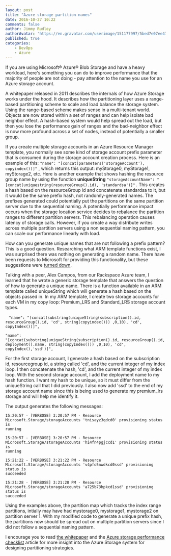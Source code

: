 ```yaml
---
layout: post
title: "Azure storage partition names"
date: 2016-10-27 10:22
comments: false
author: Jimmy Rudley
authorAvatar: 'https://en.gravatar.com/userimage/151177997/5bed7e07ee47533cbd34b951d463bcb7.jpg'
published: true
categories:
    - DevOps
    - Azure
---
```


If you are using Microsoft&reg; Azure&reg; Blob Storage and have a heavy workload, here's something
you can do to improve performance that the majority of people are not doing -
pay attention to the name you use for an Azure storage account.

<!-- more -->

A whitepaper released in 2011 describes the
internals of how Azure Storage works under the hood. It describes how the
partitioning layer uses a range-based partitioning scheme to scale and load
balance the storage system. Using the range-based scheme makes sense in a multi-tenant
world. Objects are now stored within a set of ranges and can help isolate bad
neighbor effect. A hash-based system would help spread out the load, but then
you lose the performance gain of ranges and the bad-neighbor effect is now more profound
across a set of nodes, instead of potentially a smaller group.

If you create multiple storage accounts in an Azure
Resource Manager template, you normally see some kind of storage account
prefix parameter that is consumed during the storage account creation process.
Here is an example of this: ``` "name":
"[concat(parameters('storageAccount'), copyindex())]" ``` , which returns this output: myStorage0, myStorage1, myStorage2, etc. Here is another example that shows hashing the resource group name by using the function **uniqueString** ``` "storageAccountName":
"[concat(uniquestring(resourceGroup().id), 'standardsa')]". ``` This
creates a hash based on the resourceGroup id and concatenate standardsa to
it, but it would be the same prefix hash, not randomly-generated names. The
prefixes generated could potentially put the partitions on the same partition
server due to the sequential naming. A potentially performance impact occurs
when the storage location service decides to rebalance the partition ranges to
different partition servers. This rebalancing operation causes latency of
storage calls. However, if you create a way distribute writes across multiple
partition servers using a non sequential naming pattern, you can scale our
performance linearly with load.

How can you generate unique names that are not following a prefix pattern? This
is a good question. Researching what ARM template functions exist, I was surprised
there was nothing on generating a random name. There have been requests to
Microsoft for providing this functionality, but these suggestions were
[turned down](https://feedback.azure.com/forums/281804-azure-resource-manager/suggestions/8499160-provide-a-template-function-to-generate-a-name).

Talking with a peer, Alex Campos, from our Rackspace Azure team, I learned that he
wrote a generic storage template that answers the question of how to generate a unique
name. There is a function available in an ARM template called uniqueString
which will generate a hash based on the objects passed in. In my ARM template,
I create two storage accounts for each VM in my copy loop: Premium_LRS and
Standard_LRS storage account types.

 ```
"name":
"[concat(substring(uniqueString(subscription().id, resourceGroup().id,
'cd', string(copyindex())) ,0,10), 'cd', copyIndex())]",
 ```

 ```
"name":
"[concat(substring(uniqueString(subscription().id, resourceGroup().id,
deployment().name, string(copyIndex())) ,0,10), 'cd',
copyIndex(),'ssd')]",
```

For the first storage account, I generate a hash based on
the subscription id, resourcegroup id, a string called 'cd', and the current
integer of my index loop. I then concatenate the hash, 'cd', and the current
integer of my index loop. With the second storage account, I add the
deployment name to my hash function. I want my hash to be unique, so it must
differ from the uniqueString call that I did previously. I also now add 'ssd' to the
end of my storage account name since this is being used to generate my
premium_lrs storage and will help me identify it.



The output generates the following messages:

    15:20:57 - [VERBOSE] 3:20:57 PM - Resource
    Microsoft.Storage/storageAccounts 'tnisayz3qdcd0' provisioning status is
    running

    15:20:57 - [VERBOSE] 3:20:57 PM - Resource
    Microsoft.Storage/storageAccounts 'hi4fn4pgjccd1' provisioning status is
    running

    15:21:22 - [VERBOSE] 3:21:22 PM - Resource
    Microsoft.Storage/storageAccounts 'v4pfo5nwdkcd0ssd' provisioning status is
    succeeded

    15:21:28 - [VERBOSE] 3:21:28 PM - Resource
    Microsoft.Storage/storageAccounts 'a725b73hpkcd1ssd' provisioning status is
    succeeded

Using the examples above, the partition map which tracks the index range
partitions, intially may have had mystorage0, mystorage1, mystorage2 on partition
server 1. With my modified code to generate a unique prefix hash, the partitions
now should be spread out on multiple partition servers since I did not follow a
sequential naming pattern.

I encourage you to read [the whitepaper](http://sigops.org/sosp/sosp11/current/2011-Cascais/printable/11-calder.pdf)
and the [Azure storage performance checklist](https://azure.microsoft.com/en-us/documentation/articles/storage-performance-checklist/#subheading47)
article for more insight into the Azure Storage system for designing partitioning strategies.



